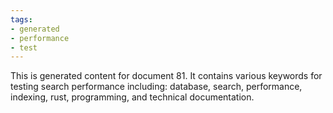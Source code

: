 ```yaml
---
tags:
- generated
- performance
- test
---
```

This is generated content for document 81. It contains various keywords for testing search performance including: database, search, performance, indexing, rust, programming, and technical documentation.